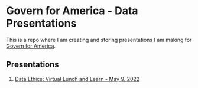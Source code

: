 # Govern for America - Data Presentations

This is a repo where I am creating and storing presentations I am making for 
[Govern for America](https://www.govern4america.org/).

## Presentations

1. [Data Ethics: Virtual Lunch and Learn - May 9, 2022](https://github.com/jrozra200/GFA/tree/main/Data%20Ethics)